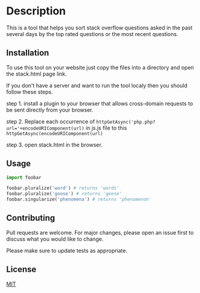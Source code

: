 # Description

This is a tool that helps you sort stack overflow questions asked in the past several days by the top rated questions or the most recent questions.

## Installation

To use this tool on your website just copy the files into a directory and open the stack.html page link.

If you don't have a server and want to run the tool localy then you should follow these steps.

step 1. install a plugin to your browser that allows cross-domain requests to be sent directly from your browser.

step 2. 
Replace each occurrence of  ```httpGetAsync('php.php?url='+encodeURIComponent(url)```
 in js.js file to this ```httpGetAsync(encodeURIComponent(url)```

step 3. open stack.html in the browser.
## Usage

```python
import foobar

foobar.pluralize('word') # returns 'words'
foobar.pluralize('goose') # returns 'geese'
foobar.singularize('phenomena') # returns 'phenomenon'
```

## Contributing
Pull requests are welcome. For major changes, please open an issue first to discuss what you would like to change.

Please make sure to update tests as appropriate.

## License
[MIT](https://choosealicense.com/licenses/mit/)
